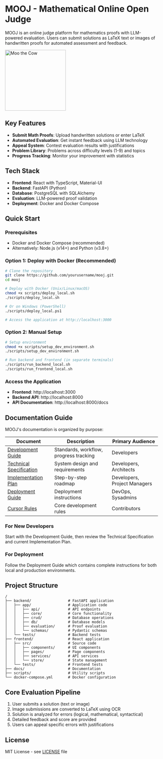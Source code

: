 # MOOJ - Mathematical Online Open Judge

MOOJ is an online judge platform for mathematics proofs with LLM-powered evaluation. Users can submit solutions as LaTeX text or images of handwritten proofs for automated assessment and feedback.

<img src="https://placeholder.com/logo.png" alt="Moo the Cow" width="200"/>

## Key Features

- **Submit Math Proofs**: Upload handwritten solutions or enter LaTeX
- **Automated Evaluation**: Get instant feedback using LLM technology
- **Appeal System**: Contest evaluation results with justifications
- **Problem Library**: Problems across difficulty levels (1-9) and topics
- **Progress Tracking**: Monitor your improvement with statistics

## Tech Stack

- **Frontend**: React with TypeScript, Material-UI
- **Backend**: FastAPI (Python)
- **Database**: PostgreSQL with SQLAlchemy
- **Evaluation**: LLM-powered proof validation
- **Deployment**: Docker and Docker Compose

## Quick Start

### Prerequisites

- Docker and Docker Compose (recommended)
- Alternatively: Node.js (v14+) and Python (v3.8+)

### Option 1: Deploy with Docker (Recommended)

```bash
# Clone the repository
git clone https://github.com/yourusername/mooj.git
cd mooj

# Deploy with Docker (Unix/Linux/macOS)
chmod +x scripts/deploy_local.sh
./scripts/deploy_local.sh

# Or on Windows (PowerShell)
./scripts/deploy_local.ps1

# Access the application at http://localhost:3000
```

### Option 2: Manual Setup

```bash
# Setup environment
chmod +x scripts/setup_dev_environment.sh
./scripts/setup_dev_environment.sh

# Run backend and frontend (in separate terminals)
./scripts/run_backend_local.sh
./scripts/run_frontend_local.sh
```

### Access the Application

- **Frontend**: http://localhost:3000
- **Backend API**: http://localhost:8000
- **API Documentation**: http://localhost:8000/docs

## Documentation Guide

MOOJ's documentation is organized by purpose:

| Document | Description | Primary Audience |
|----------|-------------|-----------------|
| [Development Guide](docs/development/guide.md) | Standards, workflow, progress tracking | Developers |
| [Technical Specification](docs/technical-specification.md) | System design and requirements | Developers, Architects |
| [Implementation Plan](docs/implementation-plan.md) | Step-by-step roadmap | Developers, Project Managers |
| [Deployment Guide](docs/deployment-guide.md) | Deployment instructions | DevOps, Sysadmins |
| [Cursor Rules](.cursorrules) | Core development rules | Contributors |

### For New Developers

Start with the Development Guide, then review the Technical Specification and current Implementation Plan.

### For Deployment

Follow the Deployment Guide which contains complete instructions for both local and production environments.

## Project Structure

```
/
├── backend/                 # FastAPI application
│   ├── app/                 # Application code
│   │   ├── api/             # API endpoints
│   │   ├── core/            # Core functionality
│   │   ├── crud/            # Database operations
│   │   ├── db/              # Database models
│   │   ├── evaluation/      # Proof evaluation
│   │   └── schemas/         # Pydantic schemas
│   └── tests/               # Backend tests
├── frontend/                # React application
│   ├── src/                 # Source code
│   │   ├── components/      # UI components
│   │   ├── pages/           # Page components
│   │   ├── services/        # API services
│   │   └── store/           # State management
│   └── tests/               # Frontend tests
├── docs/                    # Documentation
├── scripts/                 # Utility scripts
└── docker-compose.yml       # Docker configuration
```

## Core Evaluation Pipeline

1. User submits a solution (text or image)
2. Image submissions are converted to LaTeX using OCR
3. Solution is analyzed for errors (logical, mathematical, syntactical)
4. Detailed feedback and score are provided
5. Users can appeal specific errors with justifications

## License

MIT License - see [LICENSE](LICENSE) file 